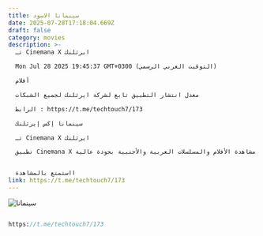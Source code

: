 ```yaml
---
title: سينمانا الاسود
date: 2025-07-28T17:18:04.669Z
draft: false
category: movies
description: >-
  تـ Cinemana X ايرثلنك

  Mon Jul 28 2025 19:45:37 GMT+0300 (التوقيت العربي الرسمي)

  أفلام

  معدل انتشار التطبيق تابع لشركة ايرثلنك لجميع الشبكات

  الرابط : https://t.me/techtouch7/173

  سينمانا إكس إيرثلنك

  تـ Cinemana X ايرثلنك

  تطبيق Cinemana X هو واحد من أفضل تطبيقات مشاهدة الأفلام والمسلسلات العربية والأجنبية بجودة عالية.


  ااستمتع بالمشاهدة
link: https://t.me/techtouch7/173
---
```

![سينمانا](/images/uploads/1000109848.jpg "١")

```

```

```systemverilog
https://t.me/techtouch7/173
```